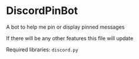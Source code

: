 # DiscordPinBot

 A bot to help me pin or display pinned messages

 If there will be any other features this file will update

 Required libraries:
 `discord.py`
